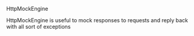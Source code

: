 HttpMockEngine

HttpMockEngine is useful to mock responses to requests and reply back with all sort of exceptions
